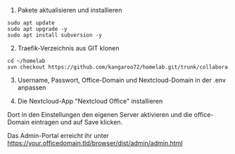 01. Pakete aktualisieren und installieren

```
sudo apt update
sudo apt upgrade -y
sudo apt install subversion -y
```

02. Traefik-Verzeichnis aus GIT klonen

```
cd ~/homelab
svn checkout https://github.com/kangaroo72/homelab.git/trunk/collabora
```

03. Username, Passwort, Office-Domain und Nextcloud-Domain in der .env anpassen


04. Die Nextcloud-App "Nextcloud Office" installieren

Dort in den Einstellungen den eigenen Server aktivieren und die office-Domain eintragen und auf Save klicken.

Das Admin-Portal erreicht ihr unter https://your.officedomain.tld/browser/dist/admin/admin.html
